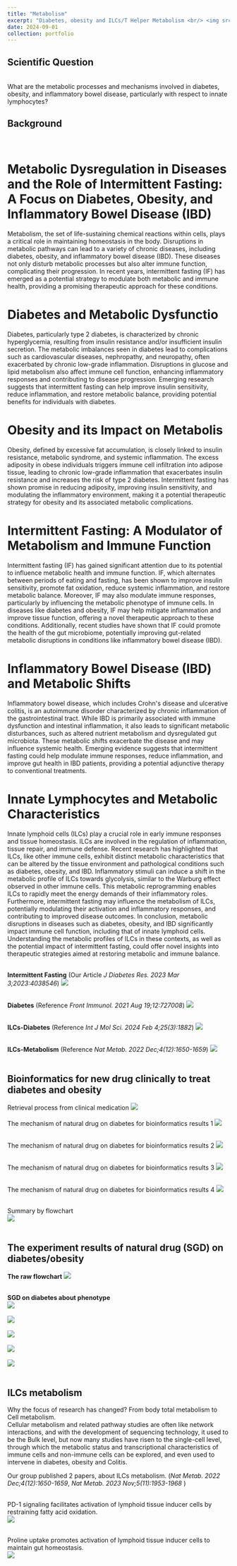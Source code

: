 ```yaml
---
title: "Metabolism"
excerpt: "Diabetes, obesity and ILCs/T Helper Metabolism <br/> <img src='/images/metabolism/flowchart.png'>"
date: 2024-09-01
collection: portfolio
---
```

## Scientific Question 
<br/>
What are the metabolic processes and mechanisms involved in diabetes, obesity, and inflammatory bowel disease, particularly with respect to innate lymphocytes?

## Background 
<br/>

# Metabolic Dysregulation in Diseases and the Role of Intermittent Fasting: A Focus on Diabetes, Obesity, and Inflammatory Bowel Disease (IBD)
Metabolism, the set of life-sustaining chemical reactions within cells, plays a critical role in maintaining homeostasis in the body. Disruptions in metabolic pathways can lead to a variety of chronic diseases, including diabetes, obesity, and inflammatory bowel disease (IBD). These diseases not only disturb metabolic processes but also alter immune function, complicating their progression. In recent years, intermittent fasting (IF) has emerged as a potential strategy to modulate both metabolic and immune health, providing a promising therapeutic approach for these conditions.
# Diabetes and Metabolic Dysfunctio
Diabetes, particularly type 2 diabetes, is characterized by chronic hyperglycemia, resulting from insulin resistance and/or insufficient insulin secretion. The metabolic imbalances seen in diabetes lead to complications such as cardiovascular diseases, nephropathy, and neuropathy, often exacerbated by chronic low-grade inflammation. Disruptions in glucose and lipid metabolism also affect immune cell function, enhancing inflammatory responses and contributing to disease progression. Emerging research suggests that intermittent fasting can help improve insulin sensitivity, reduce inflammation, and restore metabolic balance, providing potential benefits for individuals with diabetes.
# Obesity and its Impact on Metabolis
Obesity, defined by excessive fat accumulation, is closely linked to insulin resistance, metabolic syndrome, and systemic inflammation. The excess adiposity in obese individuals triggers immune cell infiltration into adipose tissue, leading to chronic low-grade inflammation that exacerbates insulin resistance and increases the risk of type 2 diabetes. Intermittent fasting has shown promise in reducing adiposity, improving insulin sensitivity, and modulating the inflammatory environment, making it a potential therapeutic strategy for obesity and its associated metabolic complications.
# Intermittent Fasting: A Modulator of Metabolism and Immune Function
Intermittent fasting (IF) has gained significant attention due to its potential to influence metabolic health and immune function. IF, which alternates between periods of eating and fasting, has been shown to improve insulin sensitivity, promote fat oxidation, reduce systemic inflammation, and restore metabolic balance. Moreover, IF may also modulate immune responses, particularly by influencing the metabolic phenotype of immune cells. In diseases like diabetes and obesity, IF may help mitigate inflammation and improve tissue function, offering a novel therapeutic approach to these conditions. Additionally, recent studies have shown that IF could promote the health of the gut microbiome, potentially improving gut-related metabolic disruptions in conditions like inflammatory bowel disease (IBD).
# Inflammatory Bowel Disease (IBD) and Metabolic Shifts
Inflammatory bowel disease, which includes Crohn's disease and ulcerative colitis, is an autoimmune disorder characterized by chronic inflammation of the gastrointestinal tract. While IBD is primarily associated with immune dysfunction and intestinal inflammation, it also leads to significant metabolic disturbances, such as altered nutrient metabolism and dysregulated gut microbiota. These metabolic shifts exacerbate the disease and may influence systemic health. Emerging evidence suggests that intermittent fasting could help modulate immune responses, reduce inflammation, and improve gut health in IBD patients, providing a potential adjunctive therapy to conventional treatments.
# Innate Lymphocytes and Metabolic Characteristics
Innate lymphoid cells (ILCs) play a crucial role in early immune responses and tissue homeostasis. ILCs are involved in the regulation of inflammation, tissue repair, and immune defense. Recent research has highlighted that ILCs, like other immune cells, exhibit distinct metabolic characteristics that can be altered by the tissue environment and pathological conditions such as diabetes, obesity, and IBD. Inflammatory stimuli can induce a shift in the metabolic profile of ILCs towards glycolysis, similar to the Warburg effect observed in other immune cells. This metabolic reprogramming enables ILCs to rapidly meet the energy demands of their inflammatory roles. Furthermore, intermittent fasting may influence the metabolism of ILCs, potentially modulating their activation and inflammatory responses, and contributing to improved disease outcomes.
In conclusion, metabolic disruptions in diseases such as diabetes, obesity, and IBD significantly impact immune cell function, including that of innate lymphoid cells. Understanding the metabolic profiles of ILCs in these contexts, as well as the potential impact of intermittent fasting, could offer novel insights into therapeutic strategies aimed at restoring metabolic and immune balance.
<br/><br/>

**Intermittent Fasting** (Our Article *J Diabetes Res. 2023 Mar 3;2023:4038546*) <img src='/images/metabolism/IF.png'><br/><br/>

**Diabetes** (Reference *Front Immunol. 2021 Aug 19;12:727008*) <img src='/images/metabolism/Diabetes.png'><br/><br/>

**ILCs-Diabetes** (Reference *Int J Mol Sci. 2024 Feb 4;25(3):1882*) <img src='/images/metabolism/ILC-diabetes.jpg'><br/><br/>

**ILCs-Metabolism** (Reference *Nat Metab. 2022 Dec;4(12):1650-1659*) <img src='/images/metabolism/ILC-metabolism.png'><br/><br/>

## Bioinformatics for new drug clinically to treat diabetes and obesity 
Retrieval process from clinical medication <img src='/images/metabolism/criteria.jpg'><br/><br/>
The mechanism of natural drug on diabetes for bioinformatics results 1 <img src='/images/metabolism/mechanism1.jpg'><br/><br/>

The mechanism of natural drug on diabetes for bioinformatics results 2 <img src='/images/metabolism/mechanism2.jpg'><br/><br/>

The mechanism of natural drug on diabetes for bioinformatics results 3 <img src='/images/metabolism/mechanism3.jpg'><br/><br/>

The mechanism of natural drug on diabetes for bioinformatics results 4 <img src='/images/metabolism/mechanism4.jpg'><br/><br/>

Summary by flowchart <br/><img src='/images/metabolism/mechanism5.jpg'><br/><br/>

## The experiment results of natural drug (SGD) on diabetes/obesity 
**The raw flowchart** <img src='/images/metabolism/flowchart.png'><br/><br/>

**SGD on diabetes about phenotype** <br/><img src='/images/metabolism/SGD1.jpg'><br/><br/><img src='/images/metabolism/SGD2.jpg'><br/><br/><img src='/images/metabolism/SGD3.jpg'><br/><br/><img src='/images/metabolism/SGD4.jpg'><br/><br/><img src='/images/metabolism/SGD5.jpg'><br/><br/>

## ILCs metabolism 
Why the focus of research has changed? From body total metabolism to Cell metabolism.<br/>
Cellular metabolism and related pathway studies are often like network interactions, and with the development of sequencing technology, it used to be the Bulk level, but now many studies have risen to the single-cell level, through which the metabolic status and transcriptional characteristics of immune cells and non-immune cells can be explored, and even used to intervene in diabetes, obesity and Colitis.<br/>

Our group published 2 papers, about ILCs metabolism. (*Nat Metab. 2022 Dec;4(12):1650-1659*, *Nat Metab. 2023 Nov;5(11):1953-1968* )<br/><br/>

PD-1 signaling facilitates activation of lymphoid tissue inducer cells by restraining fatty acid oxidation. <br/>
<img src="/images/metabolism/PD1_ILC3.png"><br/><br/>

Proline uptake promotes activation of lymphoid tissue inducer cells to maintain gut homeostasis. <br/>
<img src="/images/metabolism/Proline_LTi.png"><br/><br/>
